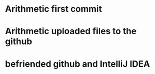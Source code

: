 # Arithmetic first commit
# Arithmetic uploaded files to the github
# befriended github and IntelliJ IDEA